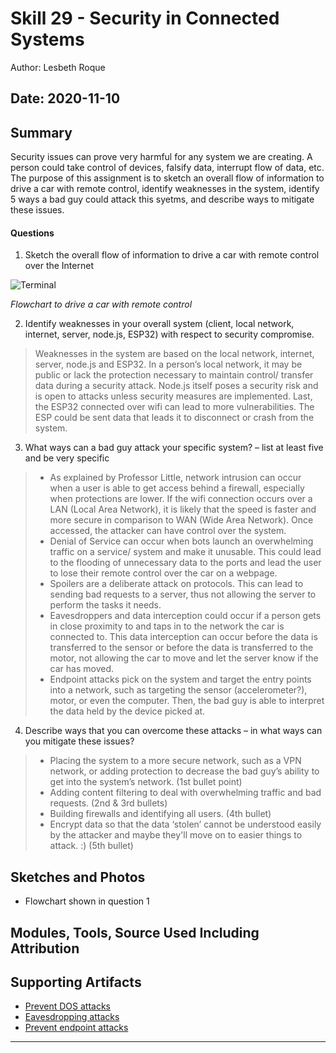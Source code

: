 #  Skill 29 - Security in Connected Systems

Author: Lesbeth Roque

Date: 2020-11-10
-----

## Summary
Security issues can prove very harmful for any system we are creating. A person could take control of devices, falsify data, interrupt flow of data, etc.  The purpose of this assignment is to sketch an overall flow of information to drive a car with remote control, identify weaknesses in the system, identify 5 ways a bad guy could attack this syetms, and describe ways to mitigate these issues.

#### Questions
1. Sketch the overall flow of information to drive a car with remote control over the Internet
  <p align="left">
<img src="https://github.com/BU-EC444/Roque-Lesbeth/blob/master/skills/cluster-4/29/images/29_Flowchart.jpg" alt="Terminal">
</p>
<p>
    <em>Flowchart to drive a car with remote control</em>
</p>

2. Identify weaknesses in your overall system (client, local network, internet, server, node.js, ESP32) with respect to security compromise. 
>
> Weaknesses in the system are based on the local network, internet, server, node.js and ESP32. In a person’s local network, it may be public or lack the protection necessary to maintain control/ transfer data during a security attack. Node.js itself poses a security risk and is open to attacks unless security measures are implemented. Last, the ESP32 connected over wifi can lead to more vulnerabilities. The ESP could be sent data that leads it to disconnect or crash from the system.
>
3. What ways can a bad guy attack your specific system? – list at least five and be very specific
> 
> - As explained by Professor Little, network intrusion can occur when a user is able to get access behind a firewall, especially when protections are lower. If the wifi connection occurs over a LAN (Local Area Network), it is likely that the speed is faster and more secure in comparison to WAN (Wide Area Network). Once accessed, the attacker can have control over the system.
> - Denial of Service can occur when bots launch an overwhelming traffic on a service/ system and make it unusable. This could lead to the flooding of unnecessary data to the ports and lead the user to lose their remote control over the car on a webpage. 
> - Spoilers are a deliberate attack on protocols. This can lead to sending bad requests to a server, thus not allowing the server to perform the tasks it needs.
> - Eavesdroppers and data interception could occur if a person gets in close proximity to and taps in to the network the car is connected to. This data interception can occur before the data is transferred to the sensor or before the data is transferred to the motor, not allowing the car to move and let the server know if the car has moved.
> - Endpoint attacks pick on the system and target the entry points into a network, such as targeting the sensor (accelerometer?), motor, or even the computer. Then, the bad guy is able to interpret the data held by the device picked at.
> 
4. Describe ways that you can overcome these attacks – in what ways can you mitigate these issues?
> - Placing the system to a more secure network, such as a VPN network, or adding protection to decrease the bad guy’s ability to get into the system’s network. (1st bullet point)
> - Adding content filtering to deal with overwhelming traffic and bad requests. (2nd & 3rd bullets) 
> - Building firewalls and identifying all users. (4th bullet)
> - Encrypt data so that the data ‘stolen’ cannot be understood easily by the attacker and maybe they'll move on to easier things to attack. :) (5th bullet)

## Sketches and Photos
- Flowchart shown in question 1

## Modules, Tools, Source Used Including Attribution

## Supporting Artifacts
- [Prevent DOS attacks](https://phoenixnap.com/blog/prevent-ddos-attacks)
- [Eavesdropping attacks](https://www.investopedia.com/terms/e/eavesdropping-attack.asp)
- [Prevent endpoint attacks](https://www.jolera.com/4-things-you-can-do-to-protect-your-organization-from-endpoint-attacks/)



-----
